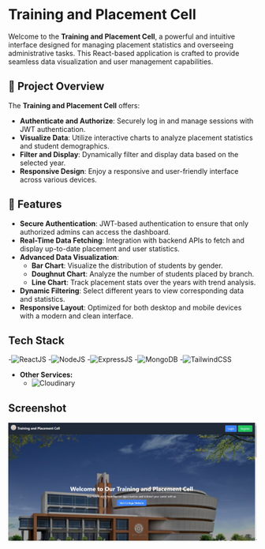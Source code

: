# Training and Placement Cell

Welcome to the **Training and Placement Cell**, a powerful and intuitive  interface designed for managing placement statistics and overseeing administrative tasks. This React-based application is crafted to provide seamless data visualization and user management capabilities.

## 🎯 Project Overview

The **Training and Placement Cell** offers:

- **Authenticate and Authorize**: Securely log in and manage sessions with JWT authentication.
- **Visualize Data**: Utilize interactive charts to analyze placement statistics and student demographics.
- **Filter and Display**: Dynamically filter and display data based on the selected year.
- **Responsive Design**: Enjoy a responsive and user-friendly interface across various devices.

## 🚀 Features

- **Secure Authentication**: JWT-based authentication to ensure that only authorized admins can access the dashboard.
- **Real-Time Data Fetching**: Integration with backend APIs to fetch and display up-to-date placement and user statistics.
- **Advanced Data Visualization**:
  - **Bar Chart**: Visualize the distribution of students by gender.
  - **Doughnut Chart**: Analyze the number of students placed by branch.
  - **Line Chart**: Track placement stats over the years with trend analysis.
- **Dynamic Filtering**: Select different years to view corresponding data and statistics.
- **Responsive Layout**: Optimized for both desktop and mobile devices with a modern and clean interface.

## Tech Stack
-![ReactJS](https://img.shields.io/badge/ReactJS-61DAFB?style=for-the-badge&logo=react&logoColor=white)
-![NodeJS](https://img.shields.io/badge/Node.js-339933?style=for-the-badge&logo=node.js&logoColor=white)
-![ExpressJS](https://img.shields.io/badge/Express.js-000000?style=for-the-badge&logo=express&logoColor=white)
-![MongoDB](https://img.shields.io/badge/MongoDB-47A248?style=for-the-badge&logo=mongodb&logoColor=white)
-![TailwindCSS](https://img.shields.io/badge/TailwindCSS-06B6D4?style=for-the-badge&logo=tailwindcss&logoColor=white)

- **Other Services:**
  - ![Cloudinary](https://img.shields.io/badge/-Cloudinary-3448C5?logo=cloudinary&logoColor=white)

## Screenshot

![Home Page](./frontend/src/assets/home/logo2.jpg)
